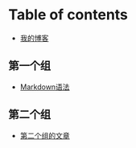 # Table of contents

* [我的博客](README.md)

## 第一个组

* [Markdown语法](di-yi-ge-zu/markdown-yu-fa.md)

## 第二个组

* [第二个组的文章](di-er-ge-zu/di-er-ge-zu-de-wen-zhang.md)

